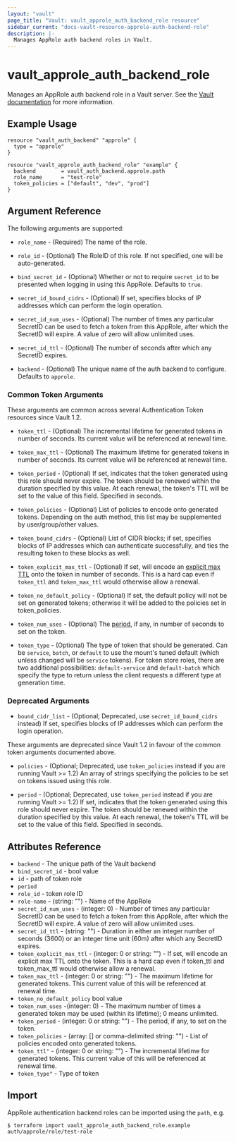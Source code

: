 ```yaml
---
layout: "vault"
page_title: "Vault: vault_approle_auth_backend_role resource"
sidebar_current: "docs-vault-resource-approle-auth-backend-role"
description: |-
  Manages AppRole auth backend roles in Vault.
---
```


# vault\_approle\_auth\_backend\_role

Manages an AppRole auth backend role in a Vault server. See the [Vault
documentation](https://www.vaultproject.io/docs/auth/approle.html) for more
information.

## Example Usage

```hcl
resource "vault_auth_backend" "approle" {
  type = "approle"
}

resource "vault_approle_auth_backend_role" "example" {
  backend        = vault_auth_backend.approle.path
  role_name      = "test-role"
  token_policies = ["default", "dev", "prod"]
}
```

## Argument Reference

The following arguments are supported:

* `role_name` - (Required) The name of the role.

* `role_id` - (Optional) The RoleID of this role. If not specified, one will be
  auto-generated.

* `bind_secret_id` - (Optional) Whether or not to require `secret_id` to be
  presented when logging in using this AppRole. Defaults to `true`.

* `secret_id_bound_cidrs` - (Optional) If set,
  specifies blocks of IP addresses which can perform the login operation.

* `secret_id_num_uses` - (Optional) The number of times any particular SecretID
  can be used to fetch a token from this AppRole, after which the SecretID will
  expire. A value of zero will allow unlimited uses.

* `secret_id_ttl` - (Optional) The number of seconds after which any SecretID
  expires.

* `backend` - (Optional) The unique name of the auth backend to configure.
  Defaults to `approle`.

### Common Token Arguments

These arguments are common across several Authentication Token resources since Vault 1.2.

* `token_ttl` - (Optional) The incremental lifetime for generated tokens in number of seconds.
  Its current value will be referenced at renewal time.

* `token_max_ttl` - (Optional) The maximum lifetime for generated tokens in number of seconds.
  Its current value will be referenced at renewal time.

* `token_period` - (Optional) If set, indicates that the
  token generated using this role should never expire. The token should be renewed within the
  duration specified by this value. At each renewal, the token's TTL will be set to the
  value of this field. Specified in seconds.

* `token_policies` - (Optional) List of policies to encode onto generated tokens. Depending
  on the auth method, this list may be supplemented by user/group/other values.

* `token_bound_cidrs` - (Optional) List of CIDR blocks; if set, specifies blocks of IP
  addresses which can authenticate successfully, and ties the resulting token to these blocks
  as well.

* `token_explicit_max_ttl` - (Optional) If set, will encode an
  [explicit max TTL](https://www.vaultproject.io/docs/concepts/tokens.html#token-time-to-live-periodic-tokens-and-explicit-max-ttls)
  onto the token in number of seconds. This is a hard cap even if `token_ttl` and
  `token_max_ttl` would otherwise allow a renewal.

* `token_no_default_policy` - (Optional) If set, the default policy will not be set on
  generated tokens; otherwise it will be added to the policies set in token_policies.

* `token_num_uses` - (Optional) The
  [period](https://www.vaultproject.io/docs/concepts/tokens.html#token-time-to-live-periodic-tokens-and-explicit-max-ttls),
  if any, in number of seconds to set on the token.

* `token_type` - (Optional) The type of token that should be generated. Can be `service`,
  `batch`, or `default` to use the mount's tuned default (which unless changed will be
  `service` tokens). For token store roles, there are two additional possibilities:
  `default-service` and `default-batch` which specify the type to return unless the client
  requests a different type at generation time.

### Deprecated Arguments

* `bound_cidr_list` - (Optional; Deprecated, use `secret_id_bound_cidrs` instead) If set,
  specifies blocks of IP addresses which can perform the login operation.

These arguments are deprecated since Vault 1.2 in favour of the common token arguments
documented above.

* `policies` - (Optional; Deprecated, use `token_policies` instead if you are running Vault >= 1.2) An array of strings
  specifying the policies to be set on tokens issued using this role.

* `period` - (Optional; Deprecated, use `token_period` instead if you are running Vault >= 1.2) If set, indicates that the
  token generated using this role should never expire. The token should be renewed within the
  duration specified by this value. At each renewal, the token's TTL will be set to the
  value of this field. Specified in seconds.

## Attributes Reference

* `backend` -  The unique path of the Vault backend
* `bind_secret_id` - bool value
* `id` - path of token role
* `period`
* `role_id` - token role ID 
* `role-name` - (string: "") - Name of the AppRole
* `secret_id_num_uses` - (integer: 0) - Number of times any particular SecretID can be used to fetch a token from this AppRole, after which the SecretID will expire. A value of zero will allow unlimited uses.
* `secret_id_ttl` - (string: "") - Duration in either an integer number of seconds (3600) or an integer time unit (60m) after which any SecretID expires.
* `token_explicit_max_ttl` - (integer: 0 or string: "") - If set, will encode an explicit max TTL onto the token. This is a hard cap even if token_ttl and token_max_ttl would otherwise allow a renewal.
* `token_max_ttl` - (integer: 0 or string: "") - The maximum lifetime for generated tokens. This current value of this will be referenced at renewal time.
* `token_no_default_policy` bool value 
* `token_num_uses` -(integer: 0) - The maximum number of times a generated token may be used (within its lifetime); 0 means unlimited.
* `token_period` - (integer: 0 or string: "") - The period, if any, to set on the token.
* `token_policies` - (array: [] or comma-delimited string: "") - List of policies encoded onto generated tokens.
* `token_ttl"` - (integer: 0 or string: "") - The incremental lifetime for generated tokens. This current value of this will be referenced at renewal time.
* `token_type"` - Type of token

## Import

AppRole authentication backend roles can be imported using the `path`, e.g.

```
$ terraform import vault_approle_auth_backend_role.example auth/approle/role/test-role
```
